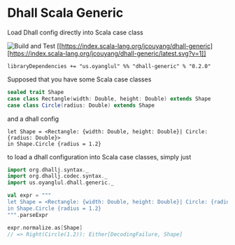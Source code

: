 # Dhall Scala Generic
Load Dhall config directly into Scala case class

![Build and Test](https://github.com/jcouyang/dhall-scala-generic/workflows/Build%20and%20Test/badge.svg)
[[https://index.scala-lang.org/jcouyang/dhall-generic][https://index.scala-lang.org/jcouyang/dhall-generic/latest.svg?v=1]]

```
libraryDependencies += "us.oyanglul" %% "dhall-generic" % "0.2.0"
```

Supposed that you have some Scala case classes
```scala
sealed trait Shape
case class Rectangle(width: Double, height: Double) extends Shape
case class Circle(radius: Double) extends Shape
```

and a dhall config
```dhall
let Shape = <Rectangle: {width: Double, height: Double}| Circle: {radius: Double}>
in Shape.Circle {radius = 1.2}
```

to load a dhall configuration into Scala case classes, simply just

```scala
import org.dhallj.syntax._
import org.dhallj.codec.syntax._
import us.oyanglul.dhall.generic._

val expr = """
let Shape = <Rectangle: {width: Double, height: Double}| Circle: {radius: Double}>
in Shape.Circle {radius = 1.2}
""".parseExpr

expr.normalize.as[Shape]
// => Right(Circle(1.2)): Either[DecodingFailure, Shape]
```
